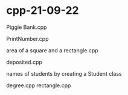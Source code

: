 # cpp-21-09-22
Piggie Bank.cpp

PrintNumber.cpp

area of a square and a rectangle.cpp

deposited.cpp

names of students by creating a Student class

degree.cpp
rectangle.cpp

